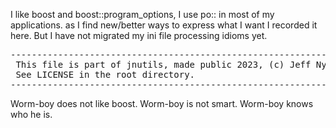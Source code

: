 I like boost and boost::program_options, I use po:: in most of my applications.
as I find new/better ways to express what I want I recorded it here. 
But I have not migrated my ini file processing idioms yet.

<pre>
----------------------------------------------------------------------
 This file is part of jnutils, made public 2023, (c) Jeff Nye.
 See LICENSE in the root directory.
----------------------------------------------------------------------
</pre>

Worm-boy does not like boost. Worm-boy is not smart. Worm-boy knows who he is.
